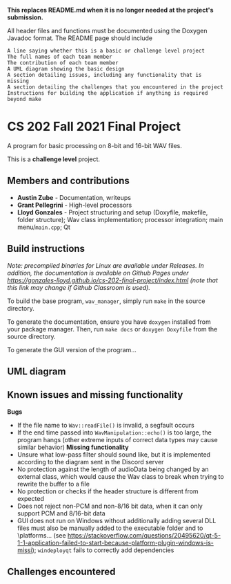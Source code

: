 **This replaces README.md when it is no longer needed at the project's submission.**

All header files and functions must be documented using the Doxygen Javadoc format. The README page should include

    A line saying whether this is a basic or challenge level project
    The full names of each team member
    The contribution of each team member
    A UML diagram showing the basic design
    A section detailing issues, including any functionality that is missing
    A section detailing the challenges that you encountered in the project
    Instructions for building the application if anything is required beyond make

# CS 202 Fall 2021 Final Project
A program for basic processing on 8-bit and 16-bit WAV files. 

This is a **challenge level** project.

## Members and contributions
 - **Austin Zube** - Documentation, writeups
 - **Grant Pellegrini** - High-level processors
 - **Lloyd Gonzales** - Project structuring and setup (Doxyfile, makefile, folder structure); Wav class implementation; processor integration; main menu/`main.cpp`; Qt

## Build instructions
*Note: precompiled binaries for Linux are available under Releases. In addition, the documentation is available on Github Pages under https://gonzales-lloyd.github.io/cs-202-final-project/index.html (note that this link may change if Github Classroom is used).* 

To build the base program, `wav_manager`, simply run `make` in the source directory.

To generate the documentation, ensure you have `doxygen` installed from your package manager. Then, run `make docs` or `doxygen Doxyfile` from the source directory.

To generate the GUI version of the program...
## UML diagram

## Known issues and missing functionality
**Bugs**
- If the file name to `Wav::readFile()` is invalid, a segfault occurs
- If the end time passed into `WavManipulation::echo()` is too large, the program hangs (other extreme inputs of correct data types may cause similar behavior)
**Missing functionality**
- Unsure what low-pass filter should sound like, but it is implemented according to the diagram sent in the Discord server
- No protection against the length of audioData being changed by an external class, which would cause the Wav class to break when trying to rewrite the buffer to a file
- No protection or checks if the header structure is different from expected
- Does not reject non-PCM and non-8/16 bit data, when it can only support PCM and 8/16-bit data
- GUI does not run on Windows without additionally adding several DLL files must also be manually added to the executable folder and to \platforms\... (see https://stackoverflow.com/questions/20495620/qt-5-1-1-application-failed-to-start-because-platform-plugin-windows-is-missi); `windeployqt` fails to correctly add dependencies

## Challenges encountered